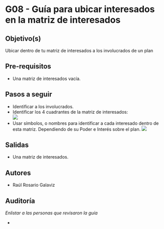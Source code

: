 
# G08 - Guía para ubicar interesados en la matriz de interesados

## Objetivo(s)

Ubicar dentro de tu matriz de interesados a los involucrados de un plan 

## Pre-requisitos

- Una matriz de interesados vacía.

## Pasos a seguir

<ul>
    <li>Identificar a los involucrados.</li>
    <li>Identificar los 4 cuadrantes de la matriz de interesados:<br><img src="https://drive.google.com/uc?export=view&id=17cHMUEONuNvSc7yXgh2wmAZnXTJp9E_F" style="background-color:white;"></li>
    <li>Usar símbolos, o nombres para identificar a cada interesado dentro de esta matriz. Dependiendo de su Poder e Interés sobre el plan.
    <img src="https://drive.google.com/uc?export=view&id=1zpavMtcKFV-pcM-kBuTcmj7U_OAcW-SA" style="background-color:white;"></li>
</ul>


## Salidas

- Una matriz de interesados.

## Autores


- Raúl Rosario Galaviz

## Auditoría

_Enlistar a las personas que revisaron la guía_

- 


